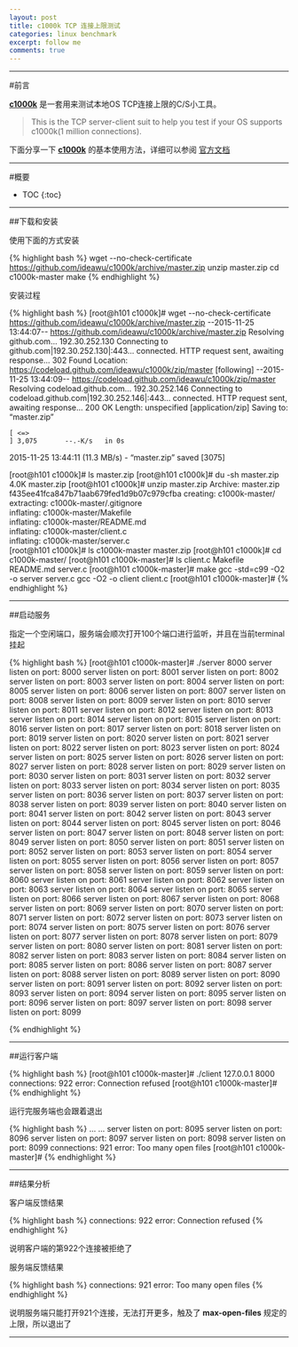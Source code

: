 ```yaml
---
layout: post
title: c1000k TCP 连接上限测试
categories: linux benchmark
excerpt: follow me
comments: true
---
```



---

#前言


**[c1000k][c1000k]** 是一套用来测试本地OS TCP连接上限的C/S小工具。

>This is the TCP server-client suit to help you test if your OS supports c1000k(1 million connections).


下面分享一下 **[c1000k][c1000k]** 的基本使用方法，详细可以参阅 [官方文档][c1000k]



---


#概要

* TOC
{:toc}



---

##下载和安装

使用下面的方式安装

{% highlight bash %}
wget --no-check-certificate https://github.com/ideawu/c1000k/archive/master.zip
unzip master.zip
cd c1000k-master
make
{% endhighlight %}

安装过程

{% highlight bash %}
[root@h101 c1000k]# wget --no-check-certificate https://github.com/ideawu/c1000k/archive/master.zip
--2015-11-25 13:44:07--  https://github.com/ideawu/c1000k/archive/master.zip
Resolving github.com... 192.30.252.130
Connecting to github.com|192.30.252.130|:443... connected.
HTTP request sent, awaiting response... 302 Found
Location: https://codeload.github.com/ideawu/c1000k/zip/master [following]
--2015-11-25 13:44:09--  https://codeload.github.com/ideawu/c1000k/zip/master
Resolving codeload.github.com... 192.30.252.146
Connecting to codeload.github.com|192.30.252.146|:443... connected.
HTTP request sent, awaiting response... 200 OK
Length: unspecified [application/zip]
Saving to: “master.zip”

    [ <=>                                                                        ] 3,075       --.-K/s   in 0s      

2015-11-25 13:44:11 (11.3 MB/s) - “master.zip” saved [3075]

[root@h101 c1000k]# ls
master.zip
[root@h101 c1000k]# du -sh master.zip 
4.0K	master.zip
[root@h101 c1000k]# unzip master.zip 
Archive:  master.zip
f435ee41fca847b71aab679fed1d9b07c979cfba
   creating: c1000k-master/
 extracting: c1000k-master/.gitignore  
  inflating: c1000k-master/Makefile  
  inflating: c1000k-master/README.md  
  inflating: c1000k-master/client.c  
  inflating: c1000k-master/server.c  
[root@h101 c1000k]# ls 
c1000k-master  master.zip
[root@h101 c1000k]# cd c1000k-master/
[root@h101 c1000k-master]# ls
client.c  Makefile  README.md  server.c
[root@h101 c1000k-master]# make 
gcc -std=c99 -O2 -o server server.c
gcc -O2 -o client client.c
[root@h101 c1000k-master]#
{% endhighlight %}

---

##启动服务

指定一个空闲端口，服务端会顺次打开100个端口进行监听，并且在当前terminal挂起

{% highlight bash %}
[root@h101 c1000k-master]# ./server  8000
server listen on port: 8000
server listen on port: 8001
server listen on port: 8002
server listen on port: 8003
server listen on port: 8004
server listen on port: 8005
server listen on port: 8006
server listen on port: 8007
server listen on port: 8008
server listen on port: 8009
server listen on port: 8010
server listen on port: 8011
server listen on port: 8012
server listen on port: 8013
server listen on port: 8014
server listen on port: 8015
server listen on port: 8016
server listen on port: 8017
server listen on port: 8018
server listen on port: 8019
server listen on port: 8020
server listen on port: 8021
server listen on port: 8022
server listen on port: 8023
server listen on port: 8024
server listen on port: 8025
server listen on port: 8026
server listen on port: 8027
server listen on port: 8028
server listen on port: 8029
server listen on port: 8030
server listen on port: 8031
server listen on port: 8032
server listen on port: 8033
server listen on port: 8034
server listen on port: 8035
server listen on port: 8036
server listen on port: 8037
server listen on port: 8038
server listen on port: 8039
server listen on port: 8040
server listen on port: 8041
server listen on port: 8042
server listen on port: 8043
server listen on port: 8044
server listen on port: 8045
server listen on port: 8046
server listen on port: 8047
server listen on port: 8048
server listen on port: 8049
server listen on port: 8050
server listen on port: 8051
server listen on port: 8052
server listen on port: 8053
server listen on port: 8054
server listen on port: 8055
server listen on port: 8056
server listen on port: 8057
server listen on port: 8058
server listen on port: 8059
server listen on port: 8060
server listen on port: 8061
server listen on port: 8062
server listen on port: 8063
server listen on port: 8064
server listen on port: 8065
server listen on port: 8066
server listen on port: 8067
server listen on port: 8068
server listen on port: 8069
server listen on port: 8070
server listen on port: 8071
server listen on port: 8072
server listen on port: 8073
server listen on port: 8074
server listen on port: 8075
server listen on port: 8076
server listen on port: 8077
server listen on port: 8078
server listen on port: 8079
server listen on port: 8080
server listen on port: 8081
server listen on port: 8082
server listen on port: 8083
server listen on port: 8084
server listen on port: 8085
server listen on port: 8086
server listen on port: 8087
server listen on port: 8088
server listen on port: 8089
server listen on port: 8090
server listen on port: 8091
server listen on port: 8092
server listen on port: 8093
server listen on port: 8094
server listen on port: 8095
server listen on port: 8096
server listen on port: 8097
server listen on port: 8098
server listen on port: 8099


{% endhighlight %}

---

##运行客户端



{% highlight bash %}
[root@h101 c1000k-master]# ./client 127.0.0.1 8000
connections: 922
error: Connection refused
[root@h101 c1000k-master]# 
{% endhighlight %}

运行完服务端也会跟着退出

{% highlight bash %}
...
...
server listen on port: 8095
server listen on port: 8096
server listen on port: 8097
server listen on port: 8098
server listen on port: 8099
connections: 921
error: Too many open files
[root@h101 c1000k-master]# 
{% endhighlight %}

---

##结果分析

客户端反馈结果

{% highlight bash %}
connections: 922
error: Connection refused
{% endhighlight %}

说明客户端的第922个连接被拒绝了


服务端反馈结果

{% highlight bash %}
connections: 921
error: Too many open files
{% endhighlight %}

说明服务端只能打开921个连接，无法打开更多，触及了 **max-open-files** 规定的上限，所以退出了

---

[c1000k]:https://github.com/ideawu/c1000k



